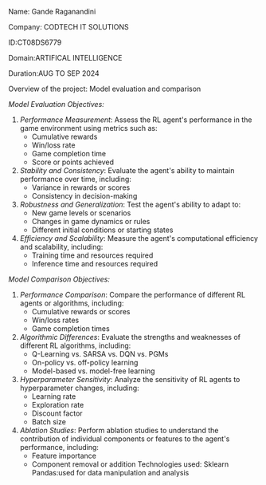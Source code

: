 Name: Gande Raganandini

Company: CODTECH IT SOLUTIONS 

ID:CT08DS6779

Domain:ARTIFICAL INTELLIGENCE

Duration:AUG TO SEP 2024

Overview of the project: Model evaluation and comparison 

*Model Evaluation Objectives:*

1. *Performance Measurement*: Assess the RL agent's performance in the game environment using metrics such as:
    - Cumulative rewards
    - Win/loss rate
    - Game completion time
    - Score or points achieved
2. *Stability and Consistency*: Evaluate the agent's ability to maintain performance over time, including:
    - Variance in rewards or scores
    - Consistency in decision-making
3. *Robustness and Generalization*: Test the agent's ability to adapt to:
    - New game levels or scenarios
    - Changes in game dynamics or rules
    - Different initial conditions or starting states
4. *Efficiency and Scalability*: Measure the agent's computational efficiency and scalability, including:
    - Training time and resources required
    - Inference time and resources required

*Model Comparison Objectives:*

1. *Performance Comparison*: Compare the performance of different RL agents or algorithms, including:
    - Cumulative rewards or scores
    - Win/loss rates
    - Game completion times
2. *Algorithmic Differences*: Evaluate the strengths and weaknesses of different RL algorithms, including:
    - Q-Learning vs. SARSA vs. DQN vs. PGMs
    - On-policy vs. off-policy learning
    - Model-based vs. model-free learning
3. *Hyperparameter Sensitivity*: Analyze the sensitivity of RL agents to hyperparameter changes, including:
    - Learning rate
    - Exploration rate
    - Discount factor
    - Batch size
4. *Ablation Studies*: Perform ablation studies to understand the contribution of individual components or features to the agent's performance, including:
    - Feature importance
    - Component removal or addition
Technologies used:
Sklearn
Pandas:used for data manipulation and analysis 
